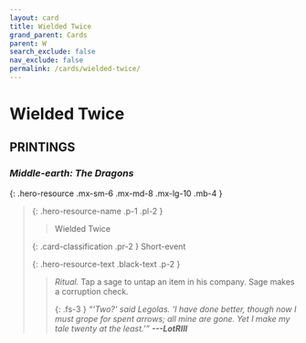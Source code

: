 ```yaml
---
layout: card
title: Wielded Twice
grand_parent: Cards
parent: W
search_exclude: false
nav_exclude: false
permalink: /cards/wielded-twice/
---
```


# Wielded Twice


## PRINTINGS


### _Middle-earth: The Dragons_

{: .hero-resource .mx-sm-6 .mx-md-8 .mx-lg-10 .mb-4 }
> {: .hero-resource-name .p-1 .pl-2 }
> > <div class="card-mp"></div>
> > <div class="card-name">Wielded Twice</div>
>
> {: .card-classification .pr-2 }
> Short-event
>
> {: .hero-resource-text .black-text .p-2 }
> > _Ritual._ Tap a sage to untap an item in his company. Sage makes a corruption check. 
> > 
> > {: .fs-3 } 
> > _“‘Two?' said Legolas. 'I have done better, though now I must grope for spent arrows; all mine are gone. Yet I make my tale twenty at the least.’”_ ***---&#65279;LotRIII*** 
> 
